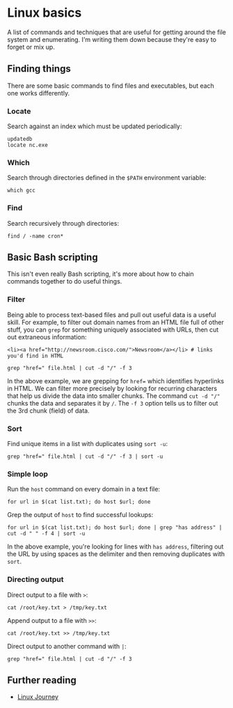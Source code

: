 # Linux basics
A list of commands and techniques that are useful for getting around the file system and enumerating. I'm writing them down because they're easy to forget or mix up.

## Finding things

There are some basic commands to find files and executables, but each one works differently.

### Locate

Search against an index which must be updated periodically:
```
updatedb
locate nc.exe
```
### Which
Search through directories defined in the `$PATH` environment variable:
```
which gcc
```
### Find
Search recursively through directories: 
```
find / -name cron*
```
## Basic Bash scripting
This isn't even really Bash scripting, it's more about how to chain commands together to do useful things.

### Filter
Being able to process text-based files and pull out useful data is a useful skill. For example, to filter out domain names from an HTML file full of other stuff, you can `grep` for something uniquely associated with URLs, then cut out extraneous information:

```
<li><a href="http://newsroom.cisco.com/">Newsroom</a></li> # links you'd find in HTML

grep "href=" file.html | cut -d "/" -f 3
```
In the above example, we are grepping for `href=` which identifies hyperlinks in HTML. We can filter more precisely by looking for recurring characters that help us divide the data into smaller chunks. The command `cut -d "/"` chunks the data and separates it by `/`. The `-f 3` option tells us to filter out the 3rd chunk (field) of data. 

### Sort
Find unique items in a list with duplicates using `sort -u`:
```
grep "href=" file.html | cut -d "/" -f 3 | sort -u
```

### Simple loop
Run the `host` command on every domain in a text file:
```
for url in $(cat list.txt); do host $url; done
```
Grep the output of `host` to find successful lookups:
```
for url in $(cat list.txt); do host $url; done | grep "has address" | cut -d " " -f 4 | sort -u
```
In the above example, you're looking for lines with `has address`, filtering out the URL by using spaces as the delimiter and then removing duplicates with `sort`. 

### Directing output

Direct output to a file with `>`:
```
cat /root/key.txt > /tmp/key.txt
```
Append output to a file with `>>`:
```
cat /root/key.txt >> /tmp/key.txt
```
Direct output to another command with `|`:
```
grep "href=" file.html | cut -d "/" -f 3
```
## Further reading
* [Linux Journey](https://linuxjourney.com/)
